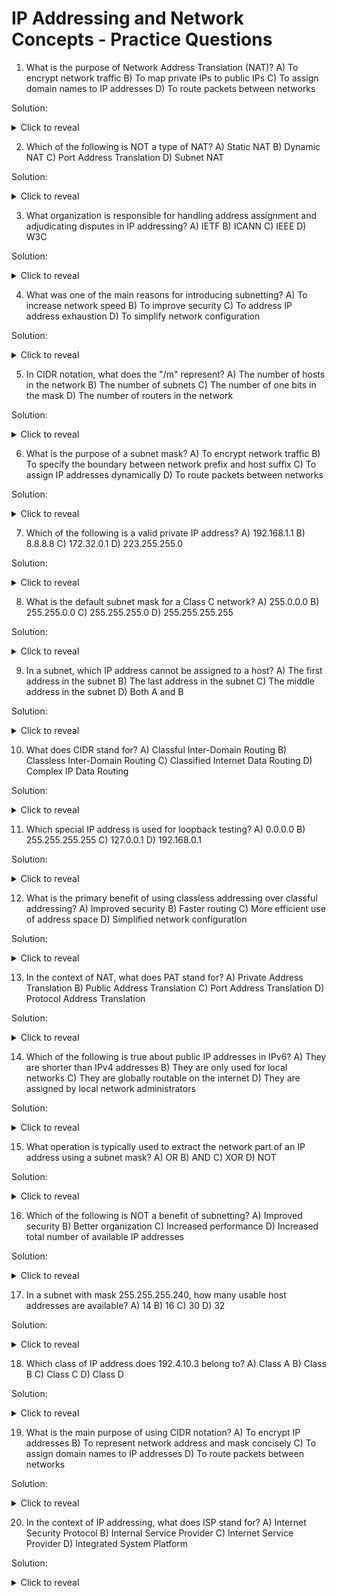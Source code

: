 # IP Addressing and Network Concepts - Practice Questions

1. What is the purpose of Network Address Translation (NAT)?
   A) To encrypt network traffic
   B) To map private IPs to public IPs
   C) To assign domain names to IP addresses
   D) To route packets between networks

Solution: <details><summary>Click to reveal</summary>B) To map private IPs to public IPs</details>

2. Which of the following is NOT a type of NAT?
   A) Static NAT
   B) Dynamic NAT
   C) Port Address Translation
   D) Subnet NAT

Solution: <details><summary>Click to reveal</summary>D) Subnet NAT</details>

3. What organization is responsible for handling address assignment and adjudicating disputes in IP addressing?
   A) IETF
   B) ICANN
   C) IEEE
   D) W3C

Solution: <details><summary>Click to reveal</summary>B) ICANN</details>

4. What was one of the main reasons for introducing subnetting?
   A) To increase network speed
   B) To improve security
   C) To address IP address exhaustion
   D) To simplify network configuration

Solution: <details><summary>Click to reveal</summary>C) To address IP address exhaustion</details>

5. In CIDR notation, what does the "/m" represent?
   A) The number of hosts in the network
   B) The number of subnets
   C) The number of one bits in the mask
   D) The number of routers in the network

Solution: <details><summary>Click to reveal</summary>C) The number of one bits in the mask</details>

6. What is the purpose of a subnet mask?
   A) To encrypt network traffic
   B) To specify the boundary between network prefix and host suffix
   C) To assign IP addresses dynamically
   D) To route packets between networks

Solution: <details><summary>Click to reveal</summary>B) To specify the boundary between network prefix and host suffix</details>

7. Which of the following is a valid private IP address?
   A) 192.168.1.1
   B) 8.8.8.8
   C) 172.32.0.1
   D) 223.255.255.0

Solution: <details><summary>Click to reveal</summary>A) 192.168.1.1</details>

8. What is the default subnet mask for a Class C network?
   A) 255.0.0.0
   B) 255.255.0.0
   C) 255.255.255.0
   D) 255.255.255.255

Solution: <details><summary>Click to reveal</summary>C) 255.255.255.0</details>

9. In a subnet, which IP address cannot be assigned to a host?
   A) The first address in the subnet
   B) The last address in the subnet
   C) The middle address in the subnet
   D) Both A and B

Solution: <details><summary>Click to reveal</summary>D) Both A and B</details>

10. What does CIDR stand for?
    A) Classful Inter-Domain Routing
    B) Classless Inter-Domain Routing
    C) Classified Internet Data Routing
    D) Complex IP Data Routing

Solution: <details><summary>Click to reveal</summary>B) Classless Inter-Domain Routing</details>

11. Which special IP address is used for loopback testing?
    A) 0.0.0.0
    B) 255.255.255.255
    C) 127.0.0.1
    D) 192.168.0.1

Solution: <details><summary>Click to reveal</summary>C) 127.0.0.1</details>

12. What is the primary benefit of using classless addressing over classful addressing?
    A) Improved security
    B) Faster routing
    C) More efficient use of address space
    D) Simplified network configuration

Solution: <details><summary>Click to reveal</summary>C) More efficient use of address space</details>

13. In the context of NAT, what does PAT stand for?
    A) Private Address Translation
    B) Public Address Translation
    C) Port Address Translation
    D) Protocol Address Translation

Solution: <details><summary>Click to reveal</summary>C) Port Address Translation</details>

14. Which of the following is true about public IP addresses in IPv6?
    A) They are shorter than IPv4 addresses
    B) They are only used for local networks
    C) They are globally routable on the internet
    D) They are assigned by local network administrators

Solution: <details><summary>Click to reveal</summary>C) They are globally routable on the internet</details>

15. What operation is typically used to extract the network part of an IP address using a subnet mask?
    A) OR
    B) AND
    C) XOR
    D) NOT

Solution: <details><summary>Click to reveal</summary>B) AND</details>

16. Which of the following is NOT a benefit of subnetting?
    A) Improved security
    B) Better organization
    C) Increased performance
    D) Increased total number of available IP addresses

Solution: <details><summary>Click to reveal</summary>D) Increased total number of available IP addresses</details>

17. In a subnet with mask 255.255.255.240, how many usable host addresses are available?
    A) 14
    B) 16
    C) 30
    D) 32

Solution: <details><summary>Click to reveal</summary>A) 14</details>

18. Which class of IP address does 192.4.10.3 belong to?
    A) Class A
    B) Class B
    C) Class C
    D) Class D

Solution: <details><summary>Click to reveal</summary>C) Class C</details>

19. What is the main purpose of using CIDR notation?
    A) To encrypt IP addresses
    B) To represent network address and mask concisely
    C) To assign domain names to IP addresses
    D) To route packets between networks

Solution: <details><summary>Click to reveal</summary>B) To represent network address and mask concisely</details>

20. In the context of IP addressing, what does ISP stand for?
    A) Internet Security Protocol
    B) Internal Service Provider
    C) Internet Service Provider
    D) Integrated System Platform

Solution: <details><summary>Click to reveal</summary>C) Internet Service Provider</details>